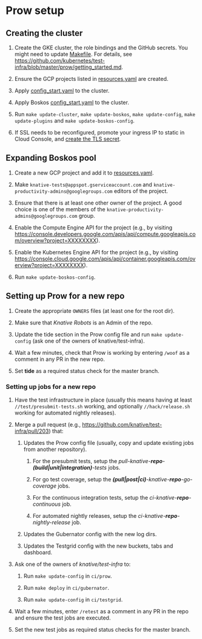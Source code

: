 # Prow setup

## Creating the cluster

1. Create the GKE cluster, the role bindings and the GitHub secrets. You might need to update [Makefile](./Makefile). For details, see https://github.com/kubernetes/test-infra/blob/master/prow/getting_started.md.

1. Ensure the GCP projects listed in [resources.yaml](./boskos/resources.yaml) are created.

1. Apply [config_start.yaml](./config_start.yaml) to the cluster.

1. Apply Boskos [config_start.yaml](./boskos/config_start.yaml) to the cluster.

1. Run `make update-cluster`, `make update-boskos`, `make update-config`, `make update-plugins` and `make update-boskos-config`.

1. If SSL needs to be reconfigured, promote your ingress IP to static in Cloud Console, and [create the TLS secret](https://kubernetes.io/docs/concepts/services-networking/ingress/#tls).

## Expanding Boskos pool

1. Create a new GCP project and add it to [resources.yaml](./boskos/resources.yaml).

1. Make `knative-tests@appspot.gserviceaccount.com` and `knative-productivity-admins@googlegroups.com` editors of the project.

1. Ensure that there is at least one other owner of the project. A good choice is one of the members of the `knative-productivity-admins@googlegroups.com` group.

1. Enable the Compute Engine API for the project (e.g., by visiting https://console.developers.google.com/apis/api/compute.googleapis.com/overview?project=XXXXXXXX).

1. Enable the Kubernetes Engine API for the project (e.g., by visiting https://console.cloud.google.com/apis/api/container.googleapis.com/overview?project=XXXXXXXX).

1. Run `make update-boskos-config`.

## Setting up Prow for a new repo

1. Create the appropriate `OWNERS` files (at least one for the root dir).

1. Make sure that *Knative Robots* is an Admin of the repo.

1. Update the tide section in the Prow config file and run `make update-config` (ask one of the owners of knative/test-infra).

1. Wait a few minutes, check that Prow is working by entering `/woof` as a comment in any PR in the new repo.

1. Set **tide** as a required status check for the master branch.

### Setting up jobs for a new repo 

1. Have the test infrastructure in place (usually this means having at least `//test/presubmit-tests.sh` working, and optionally `//hack/release.sh` working for automated nightly releases).

1. Merge a pull request (e.g., https://github.com/knative/test-infra/pull/203) that:

   1. Updates the Prow config file (usually, copy and update existing jobs from another repository).
   
      1. For the presubmit tests, setup the *pull-knative-**repo**-**(build|unit|integration)**-tests* jobs.

      1. For go test coverage, setup the ***(pull|post|ci)**-knative-**repo**-go-coverage* jobs.

      1. For the continuous integration tests, setup the *ci-knative-**repo**-continuous* job.

      1. For automated nightly releases, setup the *ci-knative-**repo**-nightly-release* job.

    1. Updates the Gubernator config with the new log dirs.

    1. Updates the Testgrid config with the new buckets, tabs and dashboard.

1. Ask one of the owners of *knative/test-infra* to:

    1. Run `make update-config` in `ci/prow`.

    1. Run `make deploy` in `ci/gubernator`.

    1. Run `make update-config` in `ci/testgrid`.

1. Wait a few minutes, enter `/retest` as a comment in any PR in the repo and ensure the test jobs are executed.

1. Set the new test jobs as required status checks for the master branch.
